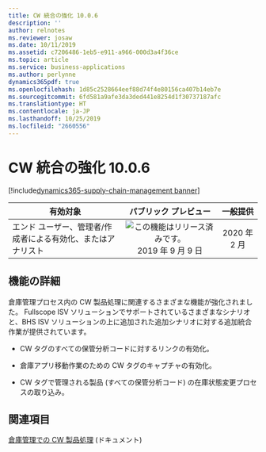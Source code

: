 ```yaml
---
title: CW 統合の強化 10.0.6
description: ''
author: relnotes
ms.reviewer: josaw
ms.date: 10/11/2019
ms.assetid: c7206486-1eb5-e911-a966-000d3a4f36ce
ms.topic: article
ms.service: business-applications
ms.author: perlynne
dynamics365pdf: true
ms.openlocfilehash: 1d85c2528664eef88d74f4e80156ca407b14eb7e
ms.sourcegitcommit: 6fd581a9afe3da3ded441e8254d1f30737187afc
ms.translationtype: HT
ms.contentlocale: ja-JP
ms.lasthandoff: 10/25/2019
ms.locfileid: "2660556"
---
```

# <a name="further-catch-weight-integration-1006"></a>CW 統合の強化 10.0.6
[!include[dynamics365-supply-chain-management banner](../includes/dynamics365-supply-chain-management.md)]

| 有効対象    |  パブリック プレビュー | 一般提供 | 
| ---------- | :----------: |:----------: |
|エンド ユーザー、管理者/作成者による有効化、またはアナリスト|![この機能はリリース済みです。](/dynamics365-release-plan/media/green-checkmark.png "この機能はリリース済みです。") 2019 年 9 月 9 日| 2020 年 2 月|






## <a name="feature-details"></a>機能の詳細
<!--feature detail start -->
倉庫管理プロセス内の CW 製品処理に関連するさまざまな機能が強化されました。 Fullscope ISV ソリューションでサポートされているさまざまなシナリオと、BHS ISV ソリューションの上に追加された追加シナリオに対する追加統合作業が提供されています。

- CW タグのすべての保管分析コードに対するリンクの有効化。

- 倉庫アプリ移動作業のための CW タグのキャプチャの有効化。

- CW タグで管理される製品 (すべての保管分析コード) の在庫状態変更プロセスの取り込み。

<!--feature detail end -->










## <a name="see-also"></a>関連項目

[倉庫管理での CW 製品処理](https://docs.microsoft.com/dynamics365/unified-operations/supply-chain/warehousing/catch-weight-processing) (ドキュメント)
